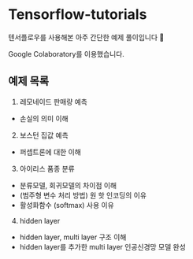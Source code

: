 # Tensorflow-tutorials

텐서플로우를 사용해본 아주 간단한 예제 풀이입니다 🐥

Google Colaboratory를 이용했습니다.

## 예제 목록
1. 레모네이드 판매량 예측
- 손실의 의미 이해

2. 보스턴 집값 예측
- 퍼셉트론에 대한 이해

3. 아이리스 품종 분류
- 분류모델, 회귀모델의 차이점 이해
- (범주형 변수 처리 방법) 원 핫 인코딩의 이유
- 활성화함수 (softmax) 사용 이유

4. hidden layer
- hidden layer, multi layer 구조 이해
- hidden layer를 추가한 multi layer 인공신경망 모델 완성
